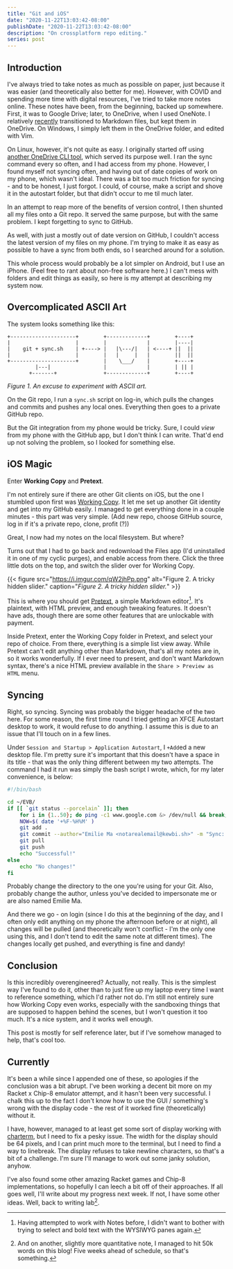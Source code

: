 ```yaml
---
title: "Git and iOS"
date: "2020-11-22T13:03:42-08:00"
publishDate: "2020-11-22T13:03:42-08:00"
description: "On crossplatform repo editing."
series: post
---
```


## Introduction
I've always tried to take notes as much as possible on paper, just because it was easier (and theoretically also better for me). However, with COVID and spending more time with digital resources, I've tried to take more notes online. These notes have been, from the beginning, backed up somewhere. First, it was to Google Drive; later, to OneDrive, when I used OneNote. I relatively [recently](https://kewbi.sh/blog/posts/200607/) transitioned to Markdown files, but kept them in OneDrive. On Windows, I simply left them in the OneDrive folder, and edited with Vim.

On Linux, however, it's not quite as easy. I originally started off using [another OneDrive CLI tool](https://github.com/abraunegg/onedrive), which served its purpose well. I ran the sync command every so often, and I had access from my phone. However, I found myself not syncing often, and having out of date copies of work on my phone, which wasn't ideal. There was a bit too much friction for syncing - and to be honest, I just forgot. I could, of course, make a script and shove it in the autostart folder, but that didn't occur to me til much later.

In an attempt to reap more of the benefits of version control, I then shunted all my files onto a Git repo. It served the same purpose, but with the same problem. I kept forgetting to sync to GitHub.

As well, with just a mostly out of date version on GitHub, I couldn't access the latest version of my files on my phone. I'm trying to make it as easy as possible to have a sync from both ends, so I searched around for a solution.

This whole process would probably be a lot simpler on Android, but I use an iPhone. (Feel free to rant about non-free software here.) I can't mess with folders and edit things as easily, so here is my attempt at describing my system now.

## Overcomplicated ASCII Art 
The system looks something like this:
```text
+---------------------+        +-------------+        +----+
|                     |        |             |        |----|
|    git + sync.sh    | +----> |   |\---/|   | <----+ ||  ||
|                     |        |   |     |   |        ||  ||
+---------------------+        |    \___/    |        +----+
         |---|                 |             |        | || |
       +-------+               +-------------+        +----+
```
*Figure 1. An excuse to experiment with ASCII art.*

On the Git repo, I run a `sync.sh` script on log-in, which pulls the changes and commits and pushes any local ones. Everything then goes to a private GitHub repo.

But the Git integration from my phone would be tricky. Sure, I could *view* from my phone with the GitHub app, but I don't think I can write. That'd end up not solving the problem, so I looked for something else.

## iOS Magic
Enter **Working Copy** and **Pretext**.

I'm not entirely sure if there are other Git clients on iOS, but the one I stumbled upon first was [Working Copy](https://workingcopyapp.com/). It let me set up another Git identity and get into my GitHub easily. I managed to get everything done in a couple minutes - this part was very simple. (Add new repo, choose GitHub source, log in if it's a private repo, clone, profit (?))

Great, I now had my notes on the local filesystem. But where?

Turns out that I had to go back and redownload the Files app (I'd uninstalled it in one of my cyclic purges), and enable access from there. Click the three little dots on the top, and switch the slider over for Working Copy.

{{< figure src="https://i.imgur.com/qW2jhPp.png" alt="Figure 2. A tricky hidden slider." caption="*Figure 2. A tricky hidden slider.*" >}}

This is where you should get [Pretext](https://apps.apple.com/us/app/pretext/id1347707000), a simple Markdown editor[^1]. It's plaintext, with HTML preview, and enough tweaking features. It doesn't have ads, though there are some other features that are unlockable with payment. 

Inside Pretext, enter the Working Copy folder in Pretext, and select your repo of choice. From there, everything is a simple list view away. While Pretext can't edit anything other than Markdown, that's all my notes are in, so it works wonderfully. If I ever need to present, and don't want Markdown syntax, there's a nice HTML preview available in the `Share > Preview as HTML` menu.

## Syncing
Right, so syncing. Syncing was probably the bigger headache of the two here. For some reason, the first time round I tried getting an XFCE Autostart desktop to work, it would refuse to do anything. I assume this is due to an issue that I'll touch on in a few lines.

Under `Session and Startup > Application Autostart`, I `+Add`ed a new desktop file. I'm pretty sure it's important that this doesn't have a space in its title - that was the only thing different between my two attempts. The command I had it run was simply the bash script I wrote, which, for my later convenience, is below:

```bash
#!/bin/bash

cd ~/EVB/
if [[ `git status --porcelain` ]]; then
    for i in {1..50}; do ping -c1 www.google.com &> /dev/null && break; done
    NOW=$( date '+%F-%H%M' )
    git add .
    git commit --author="Emilie Ma <notarealemail@kewbi.sh>" -m "Sync: $NOW"
    git pull
    git push
    echo "Successful!"
else
    echo "No changes!"
fi
```

Probably change the directory to the one you're using for your Git. Also, probably change the author, unless you've decided to impersonate me or are also named Emilie Ma.

And there we go - on login (since I do this at the beginning of the day, and I often only edit anything on my phone the afternoon before or at night), all changes will be pulled (and theoretically won't conflict - I'm the only one using this, and I don't tend to edit the same note at different times). The changes locally get pushed, and everything is fine and dandy!

## Conclusion
Is this incredibly overengineered? Actually, not really. This is the simplest way I've found to do it, other than to just fire up my laptop every time I want to reference something, which I'd rather not do. I'm still not entirely sure how Working Copy even works, especially with the sandboxing things that are supposed to happen behind the scenes, but I won't question it too much. It's a nice system, and it works well enough.

This post is mostly for self reference later, but if I've somehow managed to help, that's cool too.

## Currently
It's been a while since I appended one of these, so apologies if the conclusion was a bit abrupt. I've been working a decent bit more on my Racket x Chip-8 emulator attempt, and it hasn't been very successful. I chalk this up to the fact I don't know how to use the GUI / something's wrong with the display code - the rest of it worked fine (theoretically) without it.

I have, however, managed to at least get some sort of display working with [charterm](https://docs.racket-lang.org/charterm/index.html), but I need to fix a pesky issue. The width for the display should be 64 pixels, and I can print much more to the terminal, but I need to find a way to linebreak. The display refuses to take newline characters, so that's a bit of a challenge. I'm sure I'll manage to work out some janky solution, anyhow.

I've also found some other amazing Racket games and Chip-8 implementations, so hopefully I can leech a bit off of their approaches. If all goes well, I'll write about my progress next week. If not, I have some other ideas. Well, back to writing lab[^2].

[^1]: Having attempted to work with Notes before, I didn't want to bother with trying to select and bold text with the WYSIWYG panes again.

[^2]: And on another, slightly more quantitative note, I managed to hit 50k words on this blog! Five weeks ahead of schedule, so that's something.
